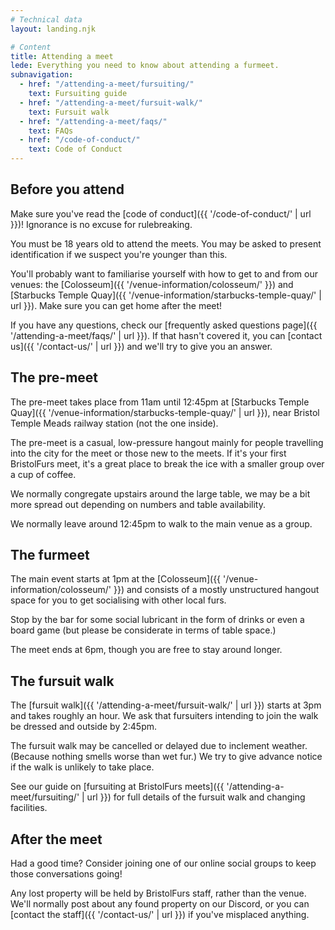 ```yaml
---
# Technical data
layout: landing.njk

# Content
title: Attending a meet
lede: Everything you need to know about attending a furmeet.
subnavigation:
  - href: "/attending-a-meet/fursuiting/"
    text: Fursuiting guide
  - href: "/attending-a-meet/fursuit-walk/"
    text: Fursuit walk
  - href: "/attending-a-meet/faqs/"
    text: FAQs
  - href: "/code-of-conduct/"
    text: Code of Conduct
---
```


## Before you attend

Make sure you've read the [code of conduct]({{ '/code-of-conduct/' | url }})! Ignorance is no excuse for rulebreaking.

You must be 18 years old to attend the meets. You may be asked to present identification if we suspect you're younger than this.

You'll probably want to familiarise yourself with how to get to and from our venues: the [Colosseum]({{ '/venue-information/colosseum/' }}) and [Starbucks Temple Quay]({{ '/venue-information/starbucks-temple-quay/' | url }}). Make sure you can get home after the meet!

If you have any questions, check our [frequently asked questions page]({{ '/attending-a-meet/faqs/' | url }}). If that hasn't covered it, you can [contact us]({{ '/contact-us/' | url }}) and we'll try to give you an answer.

## The pre-meet

The pre-meet takes place from 11am until 12:45pm at [Starbucks Temple Quay]({{ '/venue-information/starbucks-temple-quay/' | url }}), near Bristol Temple Meads railway station (not the one inside).

The pre-meet is a casual, low-pressure hangout mainly for people travelling into the city for the meet or those new to the meets. If it's your first BristolFurs meet, it's a great place to break the ice with a smaller group over a cup of coffee.

We normally congregate upstairs around the large table, we may be a bit more spread out depending on numbers and table availability.

We normally leave around 12:45pm to walk to the main venue as a group.

## The furmeet

The main event starts at 1pm at the [Colosseum]({{ '/venue-information/colosseum/' }}) and consists of a mostly unstructured hangout space for you to get socialising with other local furs.

Stop by the bar for some social lubricant in the form of drinks or even a board game (but please be considerate in terms of table space.)

The meet ends at 6pm, though you are free to stay around longer.

## The fursuit walk

The [fursuit walk]({{ '/attending-a-meet/fursuit-walk/' | url }}) starts at 3pm and takes roughly an hour. We ask that fursuiters intending to join the walk be dressed and outside by 2:45pm.

The fursuit walk may be cancelled or delayed due to inclement weather. (Because nothing smells worse than wet fur.) We try to give advance notice if the walk is unlikely to take place.

See our guide on [fursuiting at BristolFurs meets]({{ '/attending-a-meet/fursuiting/' | url }}) for full details of the fursuit walk and changing facilities.

## After the meet

Had a good time? Consider joining one of our online social groups to keep those conversations going!

Any lost property will be held by BristolFurs staff, rather than the venue. We'll normally post about any found property on our Discord, or you can [contact the staff]({{ '/contact-us/' | url }}) if you've misplaced anything.
